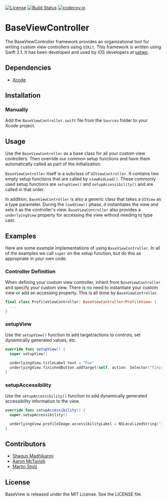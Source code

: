 [![License](https://img.shields.io/badge/license-MIT-green.svg?style=flat)](https://github.com/ustwo/baseviewcontroller-swift/blob/master/LICENSE)
[![Build Status](https://travis-ci.org/ustwo/baseviewcontroller-swift.svg?branch=master)](https://travis-ci.org/ustwo/baseviewcontroller-swift)
[![codecov.io](https://codecov.io/github/ustwo/baseviewcontroller-swift/coverage.svg?branch=master)](https://codecov.io/github/ustwo/baseviewcontroller-swift?branch=master)

# BaseViewController

The BaseViewController framework provides an organizational tool for writing custom view controllers using `UIKit`. This framework is written using Swift 2.1. It has been developed and used by iOS developers at [ustwo](ustwo.com).

## Dependencies

* [Xcode](https://itunes.apple.com/gb/app/xcode/id497799835?mt=12#)

## Installation

### Manually

Add the `BaseViewController.swift` file from the `Sources` folder to your Xcode project.

## Usage

Use the `BaseViewController` as a base class for all your custom view controllers. Then override our common setup functions and have them automatically called as part of the initialization.

`BaseViewController` itself is a subclass of `UIViewController`. It contains two empty setup functions that are called by `viewDidLoad()`. These commonly used setup functions are `setupView()` and `setupAccessibility()` and are called in that order.

In addition, `BaseViewController` is also a generic class that takes a `UIView` as a type parameter. During the `loadView()` phase, it instantiates the view and sets it as the controller's view. `BaseViewController` also provides a `underlyingView` property for accessing the view without needing to type cast.

## Examples

Here are some example implementations of using `BaseViewController`. In all of the examples we call `super` on the setup function, but do this as appropriate in your own code.

### Controller Definition

When defining your custom view controller, inherit from `BaseViewController` and specify your custom view. There is no need to instantiate your custom view or add an accessing property. This is all done by `BaseViewController`.

```swift
final class ProfileViewController: BaseViewController<ProfileView> {
  ...
}
```

### setupView

Use the `setupView()` function to add target/actions to controls, set dynamically generated values, etc.

```swift
override func setupView() {
  super.setupView()

  underlyingView.titleLabel.text = "Foo"
  underlyingView.finishedButton.addTarget(self, action: Selector("finishedButtonPressed:"), forControlEvents: .TouchUpInside)
}
```

### setupAccessibility

Use the `setupAccessibility()` function to add dynamically generated accessibility information to the view.

```swift
override func setupAccessibility() {
  super.setupAccessibility()

  underlyingView.profileImage.accessibilityLabel = NSLocalizedString("Image of", comment: "") + " " +  profile.name
}
```


## Contributors

* [Shagun Madhikarmi](mailto:shagun@ustwo.com)
* [Aaron McTavish](mailto:aamct@ustwo.com)
* [Martin Stolz](mailto:martin@ustwo.com)

## License

BaseView is released under the MIT License. See the LICENSE file.
